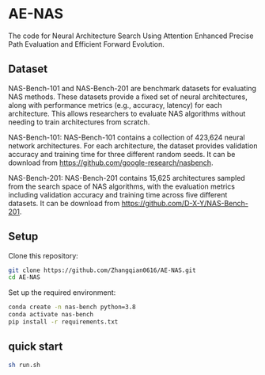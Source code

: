 # AE-NAS
The code for Neural Architecture Search Using Attention Enhanced Precise Path Evaluation and Efficient Forward Evolution.


## Dataset

NAS-Bench-101 and NAS-Bench-201 are benchmark datasets for evaluating NAS methods. These datasets provide a fixed set of neural architectures, along with performance metrics (e.g., accuracy, latency) for each architecture. This allows researchers to evaluate NAS algorithms without needing to train architectures from scratch.

NAS-Bench-101:
NAS-Bench-101 contains a collection of 423,624 neural network architectures. For each architecture, the dataset provides validation accuracy and training time for three different random seeds. It can be download from https://github.com/google-research/nasbench.

NAS-Bench-201:
NAS-Bench-201 contains 15,625 architectures sampled from the search space of NAS algorithms, with the evaluation metrics including validation accuracy and training time across five different datasets. It can be download from https://github.com/D-X-Y/NAS-Bench-201.

## Setup
Clone this repository:
```bash
git clone https://github.com/Zhangqian0616/AE-NAS.git
cd AE-NAS
```
Set up the required environment:
```bash
conda create -n nas-bench python=3.8
conda activate nas-bench
pip install -r requirements.txt
```


## quick start
```bash
sh run.sh
```
